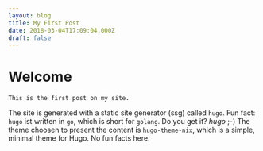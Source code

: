 ```yaml
---
layout: blog
title: My First Post
date: 2018-03-04T17:09:04.000Z
draft: false
---
```


# Welcome

```
This is the first post on my site.
```
The site is generated with a static site generator (ssg) called `hugo`.
Fun fact: `hugo` ist written in `go`, which is short for `golang`. Do you get it? *hugo* ;-)
The theme choosen to present the content is `hugo-theme-nix`, which is a simple, minimal theme for Hugo. No fun facts here.



